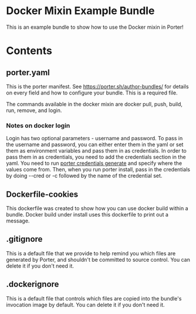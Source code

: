 # Docker Mixin Example Bundle

This is an example bundle to show how to use the Docker mixin in Porter!

# Contents

## porter.yaml

This is the porter manifest. See https://porter.sh/author-bundles/ for 
details on every field and how to configure your bundle. This is a required
file. 

The commands available in the docker mixin are docker pull, push, build, 
run, remove, and login. 

### Notes on docker login
Login has two optional parameters - username and password. To pass in the 
username and password, you can either enter them in the yaml or set them 
as environment variables and pass them in as credentials. In order to pass 
them in as credentials, you need to add the credentials section in the yaml. 
You need to run [porter credentials generate](https://porter.sh/cli/porter_credentials_generate/) and specify where the values come
from. Then, when you run porter install, pass in the credentials by doing 
--cred or -c followed by the name of the credential set.

## Dockerfile-cookies
This dockerfile was created to show how you can use docker build within a 
bundle. Docker build under install uses this dockerfile to print out a message.

## .gitignore

This is a default file that we provide to help remind you which files are
generated by Porter, and shouldn't be committed to source control. You can
delete it if you don't need it.

## .dockerignore

This is a default file that controls which files are copied into the bundle's
invocation image by default. You can delete it if you don't need it.
